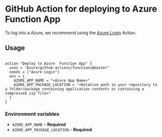 # GitHub Action for deploying to Azure Function App

To log into a Azure, we recommend using the [Azure Login](https://github.com/Azure/github-actions/tree/master/login) Action.


## Usage

```

action "Deploy to Azure  Function App" {
  uses = "Azure/github-actions/functions@master"
  needs = ["Azure Login"]
  env = {
    AZURE_APP_NAME = "<Azure App Name>"
    AZURE_APP_PACKAGE_LOCATION = "<Relative path in your repository to a folder/package containing application contents or containing a compressed zip file>"
  }
}

```




### Environment variables

- `AZURE_APP_NAME` – **Required** 
- `AZURE_APP_PACKAGE_LOCATION` – **Required** 

